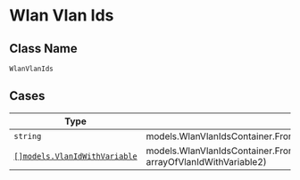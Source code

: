 
# Wlan Vlan Ids

## Class Name

`WlanVlanIds`

## Cases

| Type | Factory Method |
|  --- | --- |
| `string` | models.WlanVlanIdsContainer.FromString(string mString) |
| [`[]models.VlanIdWithVariable`](../../../doc/models/containers/vlan-id-with-variable.md) | models.WlanVlanIdsContainer.FromArrayOfVlanIdWithVariable2([]models.VlanIdWithVariable arrayOfVlanIdWithVariable2) |

